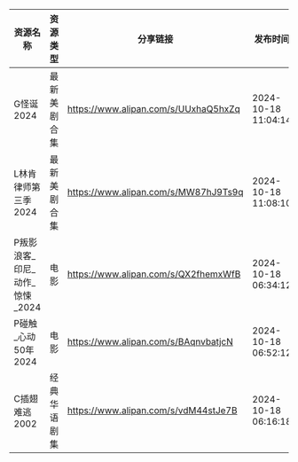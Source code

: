| 资源名称                | 资源类型   | 分享链接                                 | 发布时间                |
| ------------------- | ------ | ------------------------------------ | ------------------- |
| G怪诞2024             | 最新美剧合集 | https://www.alipan.com/s/UUxhaQ5hxZq | 2024-10-18 11:04:14 |
| L林肯律师第三季2024        | 最新美剧合集 | https://www.alipan.com/s/MW87hJ9Ts9q | 2024-10-18 11:08:10 |
| P叛影浪客_印尼_动作_惊悚_2024 | 电影     | https://www.alipan.com/s/QX2fhemxWfB | 2024-10-18 06:34:12 |
| P碰触_心动50年2024       | 电影     | https://www.alipan.com/s/BAqnvbatjcN | 2024-10-18 06:52:12 |
| C插翅难逃2002           | 经典华语剧集 | https://www.alipan.com/s/vdM44stJe7B | 2024-10-18 06:16:18 |
